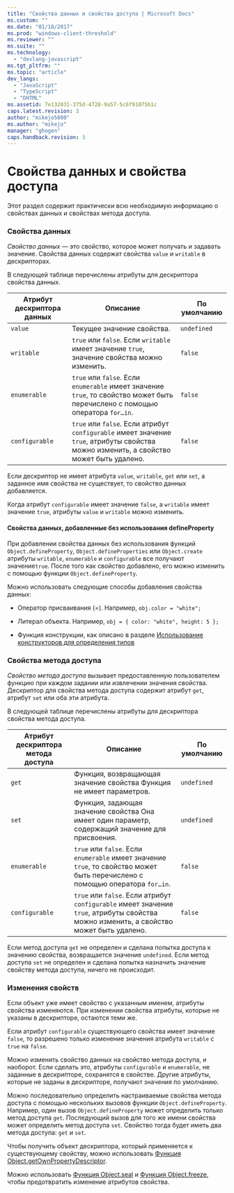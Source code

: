 ```yaml
---
title: "Свойства данных и свойства доступа | Microsoft Docs"
ms.custom: ""
ms.date: "01/18/2017"
ms.prod: "windows-client-threshold"
ms.reviewer: ""
ms.suite: ""
ms.technology: 
  - "devlang-javascript"
ms.tgt_pltfrm: ""
ms.topic: "article"
dev_langs: 
  - "JavaScript"
  - "TypeScript"
  - "DHTML"
ms.assetid: 7e132831-375d-4728-9a57-5c6f91075b1c
caps.latest.revision: 3
author: "mikejo5000"
ms.author: "mikejo"
manager: "ghogen"
caps.handback.revision: 3
---
```

# Свойства данных и свойства доступа
Этот раздел содержит практически всю необходимую информацию о свойствах данных и свойствах метода доступа.  
  
### Свойства данных  
 *Свойство данных* — это свойство, которое может получать и задавать значение.  Свойства данных содержат свойства `value` и `writable` в дескрипторах.  
  
 В следующей таблице перечислены атрибуты для дескриптора свойства данных.  
  
|Атрибут дескриптора данных|Описание|По умолчанию|  
|--------------------------------|--------------|------------------|  
|`value`|Текущее значение свойства.|`undefined`|  
|`writable`|`true` или `false`.  Если `writable` имеет значение `true`, значение свойства можно изменить.|`false`|  
|`enumerable`|`true` или `false`.  Если `enumerable` имеет значение `true`, то свойство может быть перечислено с помощью оператора `for…in`.|`false`|  
|`configurable`|`true` или `false`.  Если атрибут `configurable` имеет значение `true`, атрибуты свойства можно изменить, а свойство может быть удалено.|`false`|  
  
 Если дескриптор не имеет атрибута `value`, `writable`, `get` или `set`, а заданное имя свойства не существует, то свойство данных добавляется.  
  
 Когда атрибут `configurable` имеет значение `false`, а `writable` имеет значение `true`, атрибуты `value` и `writable` можно изменить.  
  
#### Свойства данных, добавленные без использования defineProperty  
 При добавлении свойства данных без использования функций `Object.defineProperty`, `Object.defineProperties` или `Object.create` атрибуты `writable`, `enumerable` и `configurable` все получают значение`true`.  После того как свойство добавлено, его можно изменить с помощью функции `Object.defineProperty`.  
  
 Можно использовать следующие способы добавления свойства данных:  
  
-   Оператор присваивания \(\=\). Например, `obj.color = "white";`  
  
-   Литерал объекта. Например, `obj = { color: "white", height: 5 };`  
  
-   Функция конструкции, как описано в разделе [Использование конструкторов для определения типов](../../javascript/advanced/using-constructors-to-define-types.md)  
  
### Свойства метода доступа  
 *Свойство метода доступа* вызывает предоставленную пользователем функцию при каждом задании или извлечении значения свойства.  Дескриптор для свойства метода доступа содержит атрибут `get`, атрибут `set` или оба эти атрибута.  
  
 В следующей таблице перечислены атрибуты для дескриптора свойства метода доступа.  
  
|Атрибут дескриптора метода доступа|Описание|По умолчанию|  
|----------------------------------------|--------------|------------------|  
|`get`|Функция, возвращающая значение свойства  Функция не имеет параметров.|`undefined`|  
|`set`|Функция, задающая значение свойства  Она имеет один параметр, содержащий значение для присвоения.|`undefined`|  
|`enumerable`|`true` или `false`.  Если `enumerable` имеет значение `true`, то свойство может быть перечислено с помощью оператора `for…in`.|`false`|  
|`configurable`|`true` или `false`.  Если атрибут `configurable` имеет значение `true`, атрибуты свойства можно изменить, а свойство может быть удалено.|`false`|  
  
 Если метод доступа `get` не определен и сделана попытка доступа к значению свойства, возвращается значение `undefined`.  Если метод доступа `set` не определен и сделана попытка назначить значение свойству метода доступа, ничего не происходит.  
  
### Изменения свойств  
 Если объект уже имеет свойство с указанным именем, атрибуты свойства изменяются.  При изменении свойства атрибуты, которые не указаны в дескрипторе, остаются теми же.  
  
 Если атрибут `configurable` существующего свойства имеет значение `false`, то разрешено только изменение значения атрибута `writable` с `true` на `false`.  
  
 Можно изменить свойство данных на свойство метода доступа, и наоборот.  Если сделать это, атрибуты `configurable` и `enumerable`, не заданные в дескрипторе, сохранятся в свойстве.  Другие атрибуты, которые не заданы в дескрипторе, получают значения по умолчанию.  
  
 Можно последовательно определить настраиваемые свойства метода доступа с помощью нескольких вызовов функции `Object.defineProperty`.  Например, один вызов `Object.defineProperty` может определить только метод доступа `get`.  Последующий вызов для того же имени свойства может определить метод доступа `set`.  Свойство тогда будет иметь два метода доступа: `get` и `set`.  
  
 Чтобы получить объект дескриптора, который применяется к существующему свойству, можно использовать [Функция Object.getOwnPropertyDescriptor](../../javascript/reference/object-getownpropertydescriptor-function-javascript.md).  
  
 Можно использовать [Функция Object.seal](../../javascript/reference/object-seal-function-javascript.md) и [Функция Object.freeze](../../javascript/reference/object-freeze-function-javascript.md), чтобы предотвратить изменение атрибутов свойства.